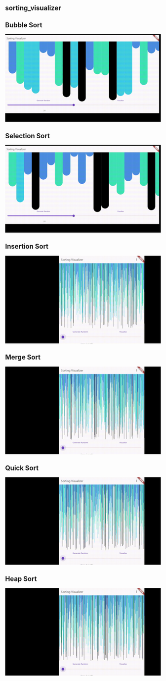 ## sorting_visualizer

## Bubble Sort

![Demo](<./algos/bubblesort%20(2).gif>)

## Selection Sort

![Demo](<./algos/selection%20(2).gif>)

## Insertion Sort

![Demo](./algos/insertion.gif)

## Merge Sort

![Demo](./algos/merge%20sort.gif)

## Quick Sort

![Demo](./algos/quick.gif)

## Heap Sort

![Demo](./algos/heap.gif)
